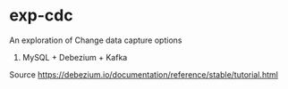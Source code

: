 # exp-cdc

An exploration of Change data capture options

1. MySQL + Debezium + Kafka

Source https://debezium.io/documentation/reference/stable/tutorial.html

